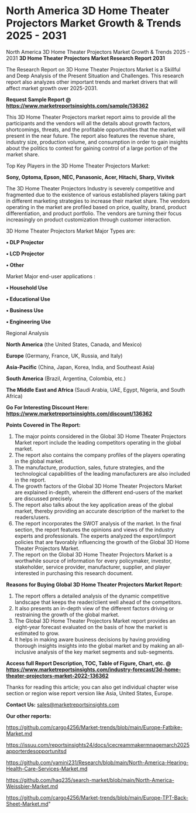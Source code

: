 # North America 3D Home Theater Projectors Market Growth & Trends 2025 - 2031
North America 3D Home Theater Projectors Market Growth & Trends 2025 - 2031
<strong>3D Home Theater Projectors Market Research Report 2031</strong>

The Research Report on 3D Home Theater Projectors Market is a Skillful and Deep Analysis of the Present Situation and Challenges. This research report also analyzes other important trends and market drivers that will affect market growth over 2025-2031.

<strong>Request Sample Report @ <a href=https://www.marketreportsinsights.com/sample/136362>https://www.marketreportsinsights.com/sample/136362</a></strong>

This 3D Home Theater Projectors market report aims to provide all the participants and the vendors will all the details about growth factors, shortcomings, threats, and the profitable opportunities that the market will present in the near future. The report also features the revenue share, industry size, production volume, and consumption in order to gain insights about the politics to contest for gaining control of a large portion of the market share.

Top Key Players in the 3D Home Theater Projectors Market:

<strong>Sony, Optoma, Epson, NEC, Panasonic, Acer, Hitachi, Sharp, Vivitek</strong>

The 3D Home Theater Projectors Industry is severely competitive and fragmented due to the existence of various established players taking part in different marketing strategies to increase their market share. The vendors operating in the market are profiled based on price, quality, brand, product differentiation, and product portfolio. The vendors are turning their focus increasingly on product customization through customer interaction.

3D Home Theater Projectors Market Major Types are:

<strong>• DLP Projector

• LCD Projector

• Other</strong>

Market Major end-user applications :

<strong>• Household Use

• Educational Use

• Business Use

• Engineering Use</strong>

Regional Analysis

</u><strong><b>North America</b></strong> (the United States, Canada, and Mexico)

<strong><b>Europe </b></strong>(Germany, France, UK, Russia, and Italy)

<strong><b>Asia-Pacific</b></strong> (China, Japan, Korea, India, and Southeast Asia)

<strong><b>South America</b></strong> (Brazil, Argentina, Colombia, etc.)

<strong><b>The Middle East and Africa</b></strong> (Saudi Arabia, UAE, Egypt, Nigeria, and South Africa)

<strong>Go For Interesting Discount Here: <a href=https://www.marketreportsinsights.com/discount/136362>https://www.marketreportsinsights.com/discount/136362</a></strong>

<strong>Points Covered in The Report:</strong>
<ol>
  <li>The major points considered in the Global 3D Home Theater Projectors Market report include the leading competitors operating in the global market.</li>
  <li>The report also contains the company profiles of the players operating in the global market.</li>
  <li>The manufacture, production, sales, future strategies, and the technological capabilities of the leading manufacturers are also included in the report.</li>
  <li>The growth factors of the Global 3D Home Theater Projectors Market are explained in-depth, wherein the different end-users of the market are discussed precisely.</li>
  <li>The report also talks about the key application areas of the global market, thereby providing an accurate description of the market to the readers/users.</li>
  <li>The report incorporates the SWOT analysis of the market. In the final section, the report features the opinions and views of the industry experts and professionals. The experts analyzed the export/import policies that are favorably influencing the growth of the Global 3D Home Theater Projectors Market.</li>
  <li>The report on the Global 3D Home Theater Projectors Market is a worthwhile source of information for every policymaker, investor, stakeholder, service provider, manufacturer, supplier, and player interested in purchasing this research document.</li>
</ol>
<strong>Reasons for Buying Global 3D Home Theater Projectors Market Report:</strong>

<ol>
  <li>The report offers a detailed analysis of the dynamic competitive landscape that keeps the reader/client well ahead of the competitors.</li>
  <li>It also presents an in-depth view of the different factors driving or restraining the growth of the global market.</li>
  <li>The Global 3D Home Theater Projectors Market report provides an eight-year forecast evaluated on the basis of how the market is estimated to grow.</li>
  <li>It helps in making aware business decisions by having providing thorough insights insights into the global market and by making an all-inclusive analysis of the key market segments and sub-segments.</li>
</ol>
<strong>Access full Report Description, TOC, Table of Figure, Chart, etc. @ <a href=https://www.marketreportsinsights.com/industry-forecast/3d-home-theater-projectors-market-2022-136362>https://www.marketreportsinsights.com/industry-forecast/3d-home-theater-projectors-market-2022-136362</a></strong>


Thanks for reading this article; you can also get individual chapter wise section or region wise report version like Asia, United States, Europe.

<strong>Contact Us:</strong>
sales@marketreportsinsights.com

<strong>Our other reports:</strong>

<a href=https://github.com/cargo4256/Market-trends/blob/main/Europe-Fatbike-Market.md>https://github.com/cargo4256/Market-trends/blob/main/Europe-Fatbike-Market.md</a>

<a href=https://issuu.com/reportsinsights24/docs/icecreammakermnagemarch2025apporterdesopportunitsd>https://issuu.com/reportsinsights24/docs/icecreammakermnagemarch2025apporterdesopportunitsd</a>

<a href=https://github.com/yamini231/Research/blob/main/North-America-Hearing-Health-Care-Services-Market.md>https://github.com/yamini231/Research/blob/main/North-America-Hearing-Health-Care-Services-Market.md</a>

<a href=https://github.com/haq235/search-market/blob/main/North-America-Weissbier-Market.md>https://github.com/haq235/search-market/blob/main/North-America-Weissbier-Market.md</a>

<a href=https://github.com/cargo4256/Market-trends/blob/main/Europe-TPT-Back-Sheet-Market.md>https://github.com/cargo4256/Market-trends/blob/main/Europe-TPT-Back-Sheet-Market.md</a>"
